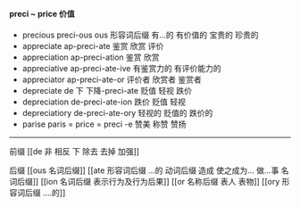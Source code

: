 #### preci ~ price 价值

- precious preci-ous ous 形容词后缀 有...的  有价值的   宝贵的 珍贵的
- appreciate  ap-preci-ate 鉴赏 欣赏  评价
- appreciation ap-preci-ation 鉴赏 欣赏
- appreciative ap-preci-ate-ive 有鉴赏力的  有评价能力的
- appreciator ap-preci-ate-or 评价者 欣赏者 鉴赏者
- depreciate de 下 下降-preci-ate 贬值 轻视  跌价 
- depreciation de-preci-ate-ion 跌价 贬值  轻视
- depreciatiory de-preci-ate-ory 轻视的 贬值的 跌价的
- parise paris = price = preci -e 赞美 称赞  赞扬

---
前缀
[[de   非 相反 下 除去 去掉 加强]]

后缀
[[ous 名词后缀]]
[[ate 形容词后缀  ...的 动词后缀 造成 使之成为... 做...事 名词后缀]]
[[ion  名词后缀 表示行为及行为后果]]
[[or 名称后缀 表人 表物]]
[[ory 形容词后缀 ....的]]
